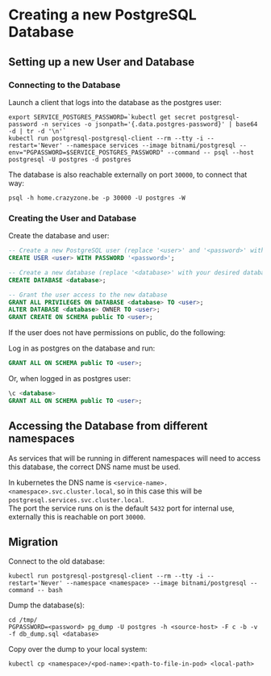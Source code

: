 # Creating a new PostgreSQL Database

## Setting up a new User and Database

### Connecting to the Database

Launch a client that logs into the database as the postgres user:

```console
export SERVICE_POSTGRES_PASSWORD=`kubectl get secret postgresql-password -n services -o jsonpath='{.data.postgres-password}' | base64 -d | tr -d '\n'`
kubectl run postgresql-postgresql-client --rm --tty -i --restart='Never' --namespace services --image bitnami/postgresql --env="PGPASSWORD=$SERVICE_POSTGRES_PASSWORD" --command -- psql --host postgresql -U postgres -d postgres
```

The database is also reachable externally on port `30000`, to connect that way:

```console
psql -h home.crazyzone.be -p 30000 -U postgres -W
```

### Creating the User and Database

Create the database and user:

```sql
-- Create a new PostgreSQL user (replace '<user>' and '<password>' with your desired username and password)
CREATE USER <user> WITH PASSWORD '<password>';

-- Create a new database (replace '<database>' with your desired database name)
CREATE DATABASE <database>;

-- Grant the user access to the new database
GRANT ALL PRIVILEGES ON DATABASE <database> TO <user>;
ALTER DATABASE <database> OWNER TO <user>;
GRANT CREATE ON SCHEMA public TO <user>;
```

If the user does not have permissions on public, do the following:

Log in as postgres on the database and run:

```sql
GRANT ALL ON SCHEMA public TO <user>;
```

Or, when logged in as postgres user:

```sql
\c <database>
GRANT ALL ON SCHEMA public TO <user>;
```

## Accessing the Database from different namespaces

As services that will be running in different namespaces will need to access this database, the correct DNS name must be used.  

In kubernetes the DNS name is `<service-name>.<namespace>.svc.cluster.local`, so in this case this will be `postgresql.services.svc.cluster.local`.  
The port the service runs on is the default `5432` port for internal use, externally this is reachable on port `30000`.

## Migration

Connect to the old database:

```console
kubectl run postgresql-postgresql-client --rm --tty -i --restart='Never' --namespace <namespace> --image bitnami/postgresql --command -- bash
```

Dump the database(s):

```console
cd /tmp/
PGPASSWORD=<password> pg_dump -U postgres -h <source-host> -F c -b -v -f db_dump.sql <database>
```

Copy over the dump to your local system:

```console
kubectl cp <namespace>/<pod-name>:<path-to-file-in-pod> <local-path> 
```